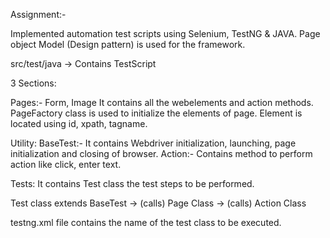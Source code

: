 Assignment:-

Implemented automation test scripts using Selenium, TestNG & JAVA.
Page object Model (Design pattern) is used for the framework.

src/test/java -> Contains TestScript 

3 Sections:

Pages:- Form, Image
It contains all the webelements and action methods. PageFactory class is used to initialize the elements of page.
Element is located using id, xpath, tagname.

Utility:
BaseTest:- It contains Webdriver initialization, launching, page initialization and closing of browser.
Action:- Contains method to perform action like click, enter text.

Tests: 
It contains Test class the test steps to be performed.

Test class extends BaseTest -> (calls) Page Class -> (calls) Action Class

testng.xml file contains the name of the test class to be executed.










